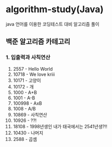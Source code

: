 # algorithm-study(Java)

java 언어를 이용한 코딩테스트 대비 알고리즘 풀이

## 백준 알고리즘 카테고리

### 1. 입출력과 사칙연산
1. 2557 - Hello World
2. 10718 - We love kriii
3. 10171 - 고양이
4. 10172 - 개
5. 1000 - A+B
6. 1001 - A-B
7. 100998 - AxB
8. 1008 - A/B
9. 10869 - 사칙연산
10. 10926 - ??!
11. 18108 - 1998년생인 내가 태국에서는 2541년생?!!
12. 10430 - 나머지
13. 2588 - 곱셈

